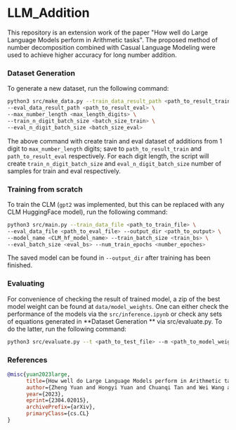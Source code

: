 # LLM_Addition

This repository is an extension work of the paper "How well do Large Language Models perform in Arithmetic tasks". The proposed method of number decomposition combined with Casual Language Modeling were used to achieve higher accuracy for long number addition. 

### Dataset Generation
To generate a new dataset, run the following command:
```bash
python3 src/make_data.py --train_data_result_path <path_to_result_train> \
--eval_data_result_path <path_to_result_eval> \
--max_number_length <max_length_digits> \
--train_n_digit_batch_size <batch_size_train> \
--eval_n_digit_batch_size <batch_size_eval>
```
The above command with create train and eval dataset of additions from 1 digit to `max_number_length` digits; save to `path_to_result_train` and `path_to_result_eval` respectively. For each digit length, the script will create `train_n_digit_batch_size` and `eval_n_digit_batch_size` number of samples for train and eval respectively. 

### Training from scratch
To train the CLM (`gpt2` was implemented, but this can be replaced with any CLM HuggingFace model), run the following command:
```bash
python3 src/main.py --train_data_file <path_to_train_file> \
--eval_data_file <path_to_eval_file> --output_dir <path_to_output> \
--model_name <CLM_hf_model_name> --train_batch_size <train_bs> \
--eval_batch_size <eval_bs> --num_train_epochs <number_epoches>
```
The saved model can be found in `--output_dir` after training has been finished.

### Evaluating
For convenience of checking the result of trained model, a zip of the best model weight can be found at `data/model_weights`. One can either check the performance of the models via the `src/inference.ipynb` or check any sets of equations generated in 
**Dataset Generation ** via src/evaluate.py. To do the latter, run the following command:

```bash
python3 src/evaluate.py --t <path_to_test_file> --m <path_to_model_weights>
```


### References
```bibtex
@misc{yuan2023large,
      title={How well do Large Language Models perform in Arithmetic tasks?}, 
      author={Zheng Yuan and Hongyi Yuan and Chuanqi Tan and Wei Wang and Songfang Huang},
      year={2023},
      eprint={2304.02015},
      archivePrefix={arXiv},
      primaryClass={cs.CL}
}
```